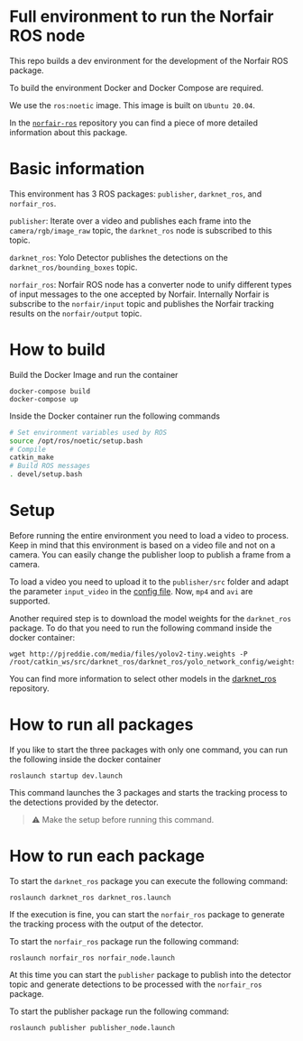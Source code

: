 # Full environment to run the Norfair ROS node

This repo builds a dev environment for the development of the Norfair ROS package.

To build the environment Docker and Docker Compose are required.

We use the `ros:noetic` image. This image is built on `Ubuntu 20.04`.

In the [`norfair-ros`](https://github.com/tryolabs/norfair-ros) repository you can find a piece of more detailed information about this package.

# Basic information

This environment has 3 ROS packages: `publisher`, `darknet_ros`, and `norfair_ros`.

`publisher`: Iterate over a video and publishes each frame into the `camera/rgb/image_raw` topic, the `darknet_ros` node is subscribed to this topic.

`darknet_ros`: Yolo Detector publishes the detections on the `darknet_ros/bounding_boxes` topic.

`norfair_ros`: Norfair ROS node has a converter node to unify different types of input messages to the one accepted by Norfair. Internally Norfair is subscribe to the `norfair/input` topic and publishes the Norfair tracking results on the `norfair/output` topic.

# How to build

Build the Docker Image and run the container

```
docker-compose build
docker-compose up
```

Inside the Docker container run the following commands

```sh
# Set environment variables used by ROS
source /opt/ros/noetic/setup.bash
# Compile
catkin_make
# Build ROS messages
. devel/setup.bash
```

# Setup

Before running the entire environment you need to load a video to process. Keep in mind that this environment is based on a video file and not on a camera. You can easily change the publisher loop to publish a frame from a camera.

To load a video you need to upload it to the `publisher/src` folder and adapt the parameter `input_video` in the [config file](/catkin_ws/src/publisher/config/publisher.yaml). Now, `mp4` and `avi` are supported.

Another required step is to download the model weights for the `darknet_ros` package. To do that you need to run the following command inside the docker container:

```
wget http://pjreddie.com/media/files/yolov2-tiny.weights -P /root/catkin_ws/src/darknet_ros/darknet_ros/yolo_network_config/weights
```

You can find more information to select other models in the [darknet_ros](https://github.com/leggedrobotics/darknet_ros) repository.

# How to run all packages

If you like to start the three packages with only one command, you can run the following inside the docker container

```
roslaunch startup dev.launch
```

This command launches the 3 packages and starts the tracking process to the detections provided by the detector.

> :warning: Make the setup before running this command.

# How to run each package

To start the `darknet_ros` package you can execute the following command:

```
roslaunch darknet_ros darknet_ros.launch
```

If the execution is fine, you can start the `norfair_ros` package to generate the tracking process with the output of the detector.

To start the `norfair_ros` package run the following command:

```
roslaunch norfair_ros norfair_node.launch
```

At this time you can start the `publisher` package to publish into the detector topic and generate detections to be processed with the `norfair_ros` package.

To start the publisher package run the following command:

```
roslaunch publisher publisher_node.launch
```

